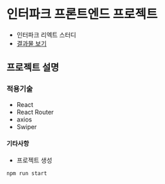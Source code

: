 # 인터파크 프론트엔드 프로젝트

- 인터파크 리엑트 스터디
- [결과물 보기](https://)

## 프로젝트 설명

### 적용기술

- React
- React Router
- axios
- Swiper

#### 기타사항

- 프로젝트 생성

```js
npm run start
```
